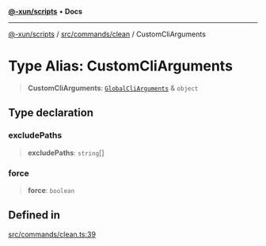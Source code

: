 [**@-xun/scripts**](../../../../README.md) • **Docs**

***

[@-xun/scripts](../../../../README.md) / [src/commands/clean](../README.md) / CustomCliArguments

# Type Alias: CustomCliArguments

> **CustomCliArguments**: [`GlobalCliArguments`](../../../configure/type-aliases/GlobalCliArguments.md) & `object`

## Type declaration

### excludePaths

> **excludePaths**: `string`[]

### force

> **force**: `boolean`

## Defined in

[src/commands/clean.ts:39](https://github.com/Xunnamius/xscripts/blob/0bf89cad7426062a1d0f1ed6b9e69c1e60c734aa/src/commands/clean.ts#L39)

